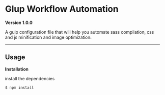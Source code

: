 # Glup Workflow Automation

**Version 1.0.0**

A gulp configuration file that will help you automate sass compilation, css and js minification and image optimization.

___

## Usage

**Installation**

install the dependencies

```bash
$ npm install
```